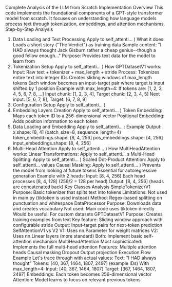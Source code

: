 Complete Analysis of the LLM from Scratch Implementation
Overview
This code implements the foundational components of a GPT-style transformer model from scratch. It focuses on understanding how language models process text through tokenization, embeddings, and attention mechanisms.
Step-by-Step Analysis
1. Data Loading and Text Processing
Apply to self_attenti...
)
What it does: Loads a short story ("The Verdict") as training data
Sample content: "I HAD always thought Jack Gisburn rather a cheap genius--though a good fellow enough..."
Purpose: Provides text data for the model to learn from
2. Tokenization Setup
Apply to self_attenti...
)
How GPTDatasetV1 works:
Input: Raw text + tokenizer + max_length + stride
Process:
Tokenizes entire text into integer IDs
Creates sliding windows of max_length tokens
Each window becomes an input-target pair where target is input shifted by 1 position
Example with max_length=4:
If tokens are: [1, 2, 3, 4, 5, 6, 7, 8, ...]
Input chunk: [1, 2, 3, 4], Target chunk: [2, 3, 4, 5]
Next input: [5, 6, 7, 8], Target: [6, 7, 8, 9]
3. Configuration Setup
Apply to self_attenti...
)
4. Embedding Layers Creation
Apply to self_attenti...
)
Token Embedding: Maps each token ID to a 256-dimensional vector
Positional Embedding: Adds position information to each token
5. Data Loading and Embedding
Apply to self_attenti...
:
Example Output:
x.shape: [8, 4] (batch_size=8, sequence_length=4)
token_embeddings.shape: [8, 4, 256]
pos_embeddings.shape: [4, 256]
input_embeddings.shape: [8, 4, 256]
6. Multi-Head Attention
Apply to self_attenti...
)
How MultiHeadAttention works:
Linear Transformations:
Apply to self_attenti...
s
Multi-Head Splitting:
Apply to self_attenti...
)
Scaled Dot-Product Attention:
Apply to self_attenti...
values
Causal Masking:
Apply to self_attenti...
)
Prevents the model from looking at future tokens
Essential for autoregressive generation
Example with 2 heads:
Input: [8, 4, 256]
Each head processes [8, 4, 128] (256/2 = 128 per head)
Output: [8, 4, 256] (heads are concatenated back)
Key Classes Analysis
SimpleTokenizerV1
Purpose: Basic tokenizer that splits text into tokens
Limitations: Not used in main.py (tiktoken is used instead)
Method: Regex-based splitting on punctuation and whitespace
DataProcessor
Purpose: Downloads data and creates vocabulary
Not used: Main code uses tiktoken directly
Would be useful: For custom datasets
GPTDatasetV1
Purpose: Creates training examples from text
Key feature: Sliding window approach with configurable stride
Output: Input-target pairs for next-token prediction
SelfAttentionV1 vs V2
V1: Uses nn.Parameter for weight matrices
V2: Uses nn.Linear layers (more standard)
Both: Implement basic self-attention mechanism
MultiHeadAttention
Most sophisticated: Implements the full multi-head attention
Features:
Multiple attention heads
Causal masking
Dropout
Output projection
Execution Flow Example
Let's trace through with actual values:
Text: "I HAD always thought"
Tokens: [40, 367, 1464, 1807, 2497] (example IDs)
With max_length=4:
Input: [40, 367, 1464, 1807]
Target: [367, 1464, 1807, 2497]
Embeddings: Each token becomes 256-dimensional vector
Attention: Model learns to focus on relevant previous tokens